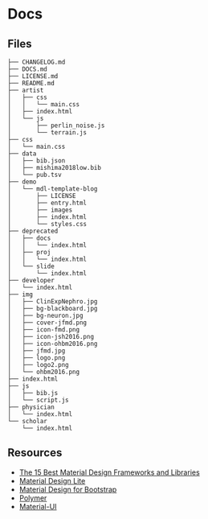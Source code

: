 <!--
@Author: shumez
@Date:   2018-05-16 16:39:69
@Project: shumez.github.io
@Filename: DOCS.md
@Last modified by:   shumez
@Last modified time: 2018-05-17 17:24:52
-->


# Docs


## Files

```
├── CHANGELOG.md
├── DOCS.md
├── LICENSE.md
├── README.md
├── artist
│   ├── css
│   │   └── main.css
│   ├── index.html
│   └── js
│       ├── perlin_noise.js
│       └── terrain.js
├── css
│   └── main.css
├── data
│   ├── bib.json
│   ├── mishima2018low.bib
│   └── pub.tsv
├── demo
│   └── mdl-template-blog
│       ├── LICENSE
│       ├── entry.html
│       ├── images
│       ├── index.html
│       └── styles.css
├── deprecated
│   ├── docs
│   │   └── index.html
│   ├── proj
│   │   └── index.html
│   └── slide
│       └── index.html
├── developer
│   └── index.html
├── img
│   ├── ClinExpNephro.jpg
│   ├── bg-blackboard.jpg
│   ├── bg-neuron.jpg
│   ├── cover-jfmd.png
│   ├── icon-fmd.png
│   ├── icon-jsh2016.png
│   ├── icon-ohbm2016.png
│   ├── jfmd.jpg
│   ├── logo.png
│   ├── logo2.png
│   └── ohbm2016.png
├── index.html
├── js
│   ├── bib.js
│   └── script.js
├── physician
│   └── index.html
└── scholar
    └── index.html
```



## Resources

- [The 15 Best Material Design Frameworks and Libraries]
- [Material Design Lite]
- [Material Design for Bootstrap]
- [Polymer]
- [Material-UI]






[The 15 Best Material Design Frameworks and Libraries]: https://tutorialzine.com/2016/03/the-15-best-material-design-frameworks-and-libraries
[Material Design Lite]: https://getmdl.io
[Material Design for Bootstrap]: https://fezvrasta.github.io/bootstrap-material-design/
[Polymer]: https://www.polymer-project.org
[Material-UI]:https://material-ui-next.com